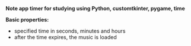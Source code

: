 **Note app timer for studying using Python, customtkinter, pygame, time** 

**Basic properties:**
- specified time in seconds, minutes and hours
- after the time expires, the music is loaded